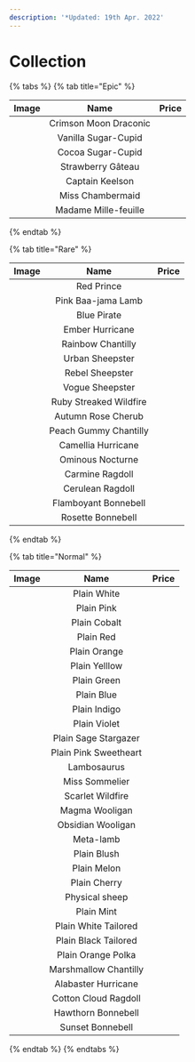 ```yaml
---
description: '*Updated: 19th Apr. 2022'
---
```


# Collection



{% tabs %}
{% tab title="Epic" %}


<table><thead><tr><th align="center">Image</th><th align="center">Name</th><th data-hidden>Price</th></tr></thead><tbody><tr><td align="center"><img src="../../.gitbook/assets/image (60).png" alt=""></td><td align="center">Crimson Moon Draconic</td><td></td></tr><tr><td align="center"><img src="../../.gitbook/assets/image (57).png" alt=""></td><td align="center">Vanilla Sugar-Cupid</td><td></td></tr><tr><td align="center"><img src="../../.gitbook/assets/image (78).png" alt=""></td><td align="center">Cocoa Sugar-Cupid</td><td></td></tr><tr><td align="center"><img src="../../.gitbook/assets/image (12).png" alt=""></td><td align="center">Strawberry Gâteau</td><td></td></tr><tr><td align="center"><img src="../../.gitbook/assets/Captain Keelson_for gitbook.png" alt=""></td><td align="center">Captain Keelson</td><td></td></tr><tr><td align="center"><img src="../../.gitbook/assets/1012.png" alt=""></td><td align="center">Miss Chambermaid</td><td></td></tr><tr><td align="center"><img src="../../.gitbook/assets/2518.png" alt=""></td><td align="center">Madame Mille-feuille</td><td></td></tr></tbody></table>
{% endtab %}

{% tab title="Rare" %}


<table><thead><tr><th align="center">Image</th><th align="center">Name</th><th data-hidden>Price</th></tr></thead><tbody><tr><td align="center"><img src="../../.gitbook/assets/image (25).png" alt=""></td><td align="center">Red Prince</td><td></td></tr><tr><td align="center"><img src="../../.gitbook/assets/image (59).png" alt=""></td><td align="center">Pink Baa-jama Lamb</td><td></td></tr><tr><td align="center"><img src="../../.gitbook/assets/image (76).png" alt=""></td><td align="center">Blue Pirate</td><td></td></tr><tr><td align="center"><img src="../../.gitbook/assets/image (41).png" alt=""></td><td align="center">Ember Hurricane</td><td></td></tr><tr><td align="center"><img src="../../.gitbook/assets/image (114).png" alt=""></td><td align="center">Rainbow Chantilly</td><td></td></tr><tr><td align="center"><img src="../../.gitbook/assets/image (49).png" alt=""></td><td align="center">Urban Sheepster</td><td></td></tr><tr><td align="center"><img src="../../.gitbook/assets/image (122).png" alt=""></td><td align="center">Rebel Sheepster</td><td></td></tr><tr><td align="center"><img src="../../.gitbook/assets/image (98).png" alt=""></td><td align="center">Vogue Sheepster</td><td></td></tr><tr><td align="center"><img src="../../.gitbook/assets/image (71).png" alt=""></td><td align="center">Ruby Streaked Wildfire</td><td></td></tr><tr><td align="center"><img src="../../.gitbook/assets/image (36).png" alt=""></td><td align="center">Autumn Rose Cherub</td><td></td></tr><tr><td align="center"><img src="../../.gitbook/assets/image (91).png" alt=""></td><td align="center">Peach Gummy Chantilly</td><td></td></tr><tr><td align="center"><img src="../../.gitbook/assets/image (30).png" alt=""></td><td align="center">Camellia Hurricane</td><td></td></tr><tr><td align="center"><img src="../../.gitbook/assets/Ominous Nocturne_for gitbook.png" alt=""></td><td align="center">Ominous Nocturne</td><td></td></tr><tr><td align="center"><img src="../../.gitbook/assets/1109.png" alt=""></td><td align="center">Carmine Ragdoll</td><td></td></tr><tr><td align="center"><img src="../../.gitbook/assets/1110 (1).png" alt=""></td><td align="center">Cerulean Ragdoll</td><td></td></tr><tr><td align="center"><img src="../../.gitbook/assets/2513 (1).png" alt=""></td><td align="center">Flamboyant Bonnebell</td><td></td></tr><tr><td align="center"><img src="../../.gitbook/assets/2517.png" alt=""></td><td align="center">Rosette Bonnebell</td><td></td></tr></tbody></table>
{% endtab %}

{% tab title="Normal" %}
<table><thead><tr><th align="center">Image</th><th align="center">Name</th><th data-hidden>Price</th></tr></thead><tbody><tr><td align="center"><img src="../../.gitbook/assets/image (53).png" alt=""></td><td align="center">Plain White</td><td></td></tr><tr><td align="center"><img src="../../.gitbook/assets/image (42).png" alt=""></td><td align="center">Plain Pink</td><td></td></tr><tr><td align="center"><img src="../../.gitbook/assets/image (50).png" alt=""></td><td align="center">Plain Cobalt</td><td></td></tr><tr><td align="center"><img src="../../.gitbook/assets/image (47).png" alt=""></td><td align="center">Plain Red</td><td></td></tr><tr><td align="center"><img src="../../.gitbook/assets/image (14).png" alt=""></td><td align="center">Plain Orange</td><td></td></tr><tr><td align="center"><img src="../../.gitbook/assets/image (66).png" alt=""></td><td align="center">Plain Yelllow</td><td></td></tr><tr><td align="center"><img src="../../.gitbook/assets/image (124).png" alt=""></td><td align="center">Plain Green</td><td></td></tr><tr><td align="center"><img src="../../.gitbook/assets/image (126).png" alt=""></td><td align="center">Plain Blue</td><td></td></tr><tr><td align="center"><img src="../../.gitbook/assets/image (95).png" alt=""></td><td align="center">Plain Indigo</td><td></td></tr><tr><td align="center"><img src="../../.gitbook/assets/image (37).png" alt=""></td><td align="center">Plain Violet</td><td></td></tr><tr><td align="center"><img src="../../.gitbook/assets/image (89).png" alt=""></td><td align="center">Plain Sage Stargazer</td><td></td></tr><tr><td align="center"><img src="../../.gitbook/assets/image (81).png" alt=""></td><td align="center">Plain Pink Sweetheart</td><td></td></tr><tr><td align="center"><img src="../../.gitbook/assets/image (112).png" alt=""></td><td align="center">Lambosaurus</td><td></td></tr><tr><td align="center"><img src="../../.gitbook/assets/image (70).png" alt=""></td><td align="center">Miss Sommelier</td><td></td></tr><tr><td align="center"><img src="../../.gitbook/assets/image (67).png" alt=""></td><td align="center">Scarlet Wildfire</td><td></td></tr><tr><td align="center"><img src="../../.gitbook/assets/image (45).png" alt=""></td><td align="center">Magma Wooligan</td><td></td></tr><tr><td align="center"><img src="../../.gitbook/assets/image (131).png" alt=""></td><td align="center">Obsidian Wooligan</td><td></td></tr><tr><td align="center"><img src="../../.gitbook/assets/image (74).png" alt=""></td><td align="center">Meta-lamb</td><td></td></tr><tr><td align="center"><img src="../../.gitbook/assets/image (103).png" alt=""></td><td align="center">Plain Blush</td><td></td></tr><tr><td align="center"><img src="../../.gitbook/assets/image (69).png" alt=""></td><td align="center">Plain Melon</td><td></td></tr><tr><td align="center"><img src="../../.gitbook/assets/image (29).png" alt=""></td><td align="center">Plain Cherry</td><td></td></tr><tr><td align="center"><img src="../../.gitbook/assets/image (23).png" alt=""></td><td align="center">Physical sheep</td><td></td></tr><tr><td align="center"><img src="../../.gitbook/assets/110.png" alt=""></td><td align="center">Plain Mint</td><td></td></tr><tr><td align="center"><img src="../../.gitbook/assets/128.png" alt=""></td><td align="center">Plain White Tailored</td><td></td></tr><tr><td align="center"><img src="../../.gitbook/assets/130.png" alt=""></td><td align="center">Plain Black Tailored</td><td></td></tr><tr><td align="center"><img src="../../.gitbook/assets/144.png" alt=""></td><td align="center">Plain Orange Polka</td><td></td></tr><tr><td align="center"><img src="../../.gitbook/assets/200.png" alt=""></td><td align="center">Marshmallow Chantilly</td><td></td></tr><tr><td align="center"><img src="../../.gitbook/assets/300.png" alt=""></td><td align="center">Alabaster Hurricane</td><td></td></tr><tr><td align="center"><img src="../../.gitbook/assets/1100.png" alt=""></td><td align="center">Cotton Cloud Ragdoll</td><td></td></tr><tr><td align="center"><img src="../../.gitbook/assets/2500.png" alt=""></td><td align="center">Hawthorn Bonnebell</td><td></td></tr><tr><td align="center"><img src="../../.gitbook/assets/2504.png" alt=""></td><td align="center">Sunset Bonnebell</td><td></td></tr></tbody></table>
{% endtab %}
{% endtabs %}

